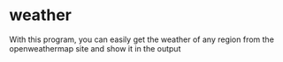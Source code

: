 # weather
With this program, you can easily get the weather of any region from the openweathermap site and show it in the output
